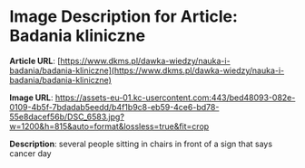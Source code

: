 # Image Description for Article: Badania kliniczne
**Article URL**: [https://www.dkms.pl/dawka-wiedzy/nauka-i-badania/badania-kliniczne](https://www.dkms.pl/dawka-wiedzy/nauka-i-badania/badania-kliniczne)

**Image URL**: https://assets-eu-01.kc-usercontent.com:443/bed48093-082e-0109-4b5f-7bdadab5eedd/b4f1b9c8-eb59-4ce6-bd78-55e8dacef56b/DSC_6583.jpg?w=1200&h=815&auto=format&lossless=true&fit=crop

**Description**: several people sitting in chairs in front of a sign that says cancer day
